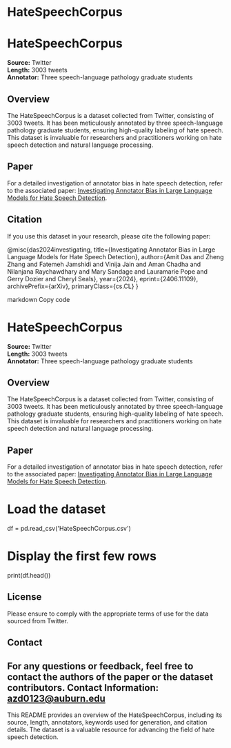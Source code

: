 # HateSpeechCorpus

# HateSpeechCorpus

**Source:** Twitter  
**Length:** 3003 tweets  
**Annotator:** Three speech-language pathology graduate students  

## Overview
The HateSpeechCorpus is a dataset collected from Twitter, consisting of 3003 tweets. It has been meticulously annotated by three speech-language pathology graduate students, ensuring high-quality labeling of hate speech. This dataset is invaluable for researchers and practitioners working on hate speech detection and natural language processing.

## Paper
For a detailed investigation of annotator bias in hate speech detection, refer to the associated paper: [Investigating Annotator Bias in Large Language Models for Hate Speech Detection](https://arxiv.org/abs/2406.11109).

## Citation
If you use this dataset in your research, please cite the following paper:

@misc{das2024investigating,
title={Investigating Annotator Bias in Large Language Models for Hate Speech Detection},
author={Amit Das and Zheng Zhang and Fatemeh Jamshidi and Vinija Jain and Aman Chadha and Nilanjana Raychawdhary and Mary Sandage and Lauramarie Pope and Gerry Dozier and Cheryl Seals},
year={2024},
eprint={2406.11109},
archivePrefix={arXiv},
primaryClass={cs.CL}
}


markdown
Copy code
# HateSpeechCorpus

**Source:** Twitter  
**Length:** 3003 tweets  
**Annotator:** Three speech-language pathology graduate students  

## Overview
The HateSpeechCorpus is a dataset collected from Twitter, consisting of 3003 tweets. It has been meticulously annotated by three speech-language pathology graduate students, ensuring high-quality labeling of hate speech. This dataset is invaluable for researchers and practitioners working on hate speech detection and natural language processing.


## Paper
For a detailed investigation of annotator bias in hate speech detection, refer to the associated paper: [Investigating Annotator Bias in Large Language Models for Hate Speech Detection](https://arxiv.org/abs/2406.11109).


# Load the dataset
df = pd.read_csv('HateSpeechCorpus.csv')

# Display the first few rows
print(df.head())


## License
Please ensure to comply with the appropriate terms of use for the data sourced from Twitter. 

## Contact
For any questions or feedback, feel free to contact the authors of the paper or the dataset contributors.
Contact Information: azd0123@auburn.edu
---

This README provides an overview of the HateSpeechCorpus, including its source, length, annotators, keywords used for generation, and citation details. The dataset is a valuable resource for advancing the field of hate speech detection.

